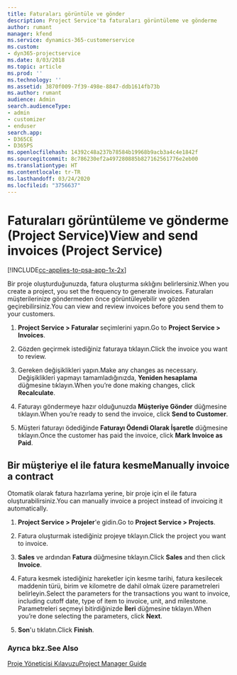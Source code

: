 ```yaml
---
title: Faturaları görüntüle ve gönder
description: Project Service'ta faturaları görüntüleme ve gönderme
author: rumant
manager: kfend
ms.service: dynamics-365-customerservice
ms.custom:
- dyn365-projectservice
ms.date: 8/03/2018
ms.topic: article
ms.prod: ''
ms.technology: ''
ms.assetid: 3870f009-7f39-498e-8847-ddb1614fb73b
ms.author: rumant
audience: Admin
search.audienceType:
- admin
- customizer
- enduser
search.app:
- D365CE
- D365PS
ms.openlocfilehash: 14392c48a237b78584b19968b9acb3a4c4e1842f
ms.sourcegitcommit: 8c786230ef2a497280885b827162561776e2eb00
ms.translationtype: HT
ms.contentlocale: tr-TR
ms.lasthandoff: 03/24/2020
ms.locfileid: "3756637"
---
```

# <a name="view-and-send-invoices-project-service"></a><span data-ttu-id="91231-103">Faturaları görüntüleme ve gönderme (Project Service)</span><span class="sxs-lookup"><span data-stu-id="91231-103">View and send invoices (Project Service)</span></span>

[!INCLUDE[cc-applies-to-psa-app-1x-2x](../includes/cc-applies-to-psa-app-1x-2x.md)]

<span data-ttu-id="91231-104">Bir proje oluşturduğunuzda, fatura oluşturma sıklığını belirlersiniz.</span><span class="sxs-lookup"><span data-stu-id="91231-104">When you create a project, you set the frequency to generate invoices.</span></span> <span data-ttu-id="91231-105">Faturaları müşterilerinize göndermeden önce görüntüleyebilir ve gözden geçirebilirsiniz.</span><span class="sxs-lookup"><span data-stu-id="91231-105">You can view and review invoices before you send them to your customers.</span></span>  
  
1.  <span data-ttu-id="91231-106">**Project Service > Faturalar** seçimlerini yapın.</span><span class="sxs-lookup"><span data-stu-id="91231-106">Go to **Project Service > Invoices**.</span></span>  
  
2.  <span data-ttu-id="91231-107">Gözden geçirmek istediğiniz faturaya tıklayın.</span><span class="sxs-lookup"><span data-stu-id="91231-107">Click the invoice you want to review.</span></span>  
  
3.  <span data-ttu-id="91231-108">Gereken değişiklikleri yapın.</span><span class="sxs-lookup"><span data-stu-id="91231-108">Make any changes as necessary.</span></span> <span data-ttu-id="91231-109">Değişiklikleri yapmayı tamamladığınızda, **Yeniden hesaplama** düğmesine tıklayın.</span><span class="sxs-lookup"><span data-stu-id="91231-109">When you’re done making changes, click **Recalculate**.</span></span>  
  
4.  <span data-ttu-id="91231-110">Faturayı göndermeye hazır olduğunuzda **Müşteriye Gönder** düğmesine tıklayın.</span><span class="sxs-lookup"><span data-stu-id="91231-110">When you’re ready to send the invoice, click **Send to Customer**.</span></span>  
  
5.  <span data-ttu-id="91231-111">Müşteri faturayı ödediğinde **Faturayı Ödendi Olarak İşaretle** düğmesine tıklayın.</span><span class="sxs-lookup"><span data-stu-id="91231-111">Once the customer has paid the invoice, click **Mark Invoice as Paid**.</span></span>  
  
## <a name="manually-invoice-a-contract"></a><span data-ttu-id="91231-112">Bir müşteriye el ile fatura kesme</span><span class="sxs-lookup"><span data-stu-id="91231-112">Manually invoice a contract</span></span>  
 <span data-ttu-id="91231-113">Otomatik olarak fatura hazırlama yerine, bir proje için el ile fatura oluşturabilirsiniz.</span><span class="sxs-lookup"><span data-stu-id="91231-113">You can manually invoice a project instead of invoicing it automatically.</span></span>  
  
1.  <span data-ttu-id="91231-114">**Project Service > Projeler**'e gidin.</span><span class="sxs-lookup"><span data-stu-id="91231-114">Go to **Project Service > Projects**.</span></span>  
  
2.  <span data-ttu-id="91231-115">Fatura oluşturmak istediğiniz projeye tıklayın.</span><span class="sxs-lookup"><span data-stu-id="91231-115">Click the project you want to invoice.</span></span>  
  
3.  <span data-ttu-id="91231-116">**Sales** ve ardından **Fatura** düğmesine tıklayın.</span><span class="sxs-lookup"><span data-stu-id="91231-116">Click **Sales** and then click **Invoice**.</span></span>  
  
4.  <span data-ttu-id="91231-117">Fatura kesmek istediğiniz hareketler için kesme tarihi, fatura kesilecek maddenin türü, birim ve kilometre de dahil olmak üzere parametreleri belirleyin.</span><span class="sxs-lookup"><span data-stu-id="91231-117">Select the parameters for the transactions you want to invoice, including cutoff date, type of item to invoice, unit, and milestone.</span></span> <span data-ttu-id="91231-118">Parametreleri seçmeyi bitirdiğinizde **İleri** düğmesine tıklayın.</span><span class="sxs-lookup"><span data-stu-id="91231-118">When you’re done selecting the parameters, click **Next**.</span></span>  
  
5.  <span data-ttu-id="91231-119">**Son**'u tıklatın.</span><span class="sxs-lookup"><span data-stu-id="91231-119">Click **Finish**.</span></span>  
  
### <a name="see-also"></a><span data-ttu-id="91231-120">Ayrıca bkz.</span><span class="sxs-lookup"><span data-stu-id="91231-120">See Also</span></span>  
 [<span data-ttu-id="91231-121">Proje Yöneticisi Kılavuzu</span><span class="sxs-lookup"><span data-stu-id="91231-121">Project Manager Guide</span></span>](../project-service/project-manager-guide.md)
